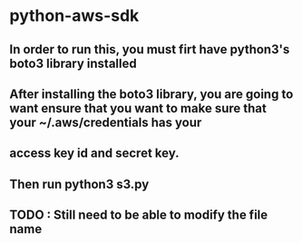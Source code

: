 # python-aws-sdk

## In order to run this, you must firt have python3's boto3 library installed 
## After installing the boto3 library, you are going to want ensure that you want to make sure that your ~/.aws/credentials has your
## access key id and secret key.
## Then run python3 s3.py 
## TODO : Still need to be able to modify the file name 